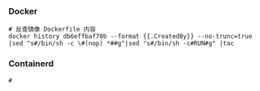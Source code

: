 ### Docker
```shell
# 反查镜像 Dockerfile 内容
docker history db6effbaf70b --format {{.CreatedBy}} --no-trunc=true |sed "s#/bin/sh -c \#(nop) *##g"|sed "s#/bin/sh -c#RUN#g" |tac

```

### Containerd
```shell
#



```